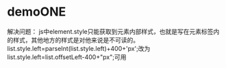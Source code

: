 # demoONE
解决问题：
js中element.style只能获取到元素内部样式，也就是写在元素标签内的样式，其他地方的样式是对他来说是不可读的。
list.style.left=parseInt(list.style.left)+400+'px';改为list.style.left=list.offsetLeft-400+"px";可用
